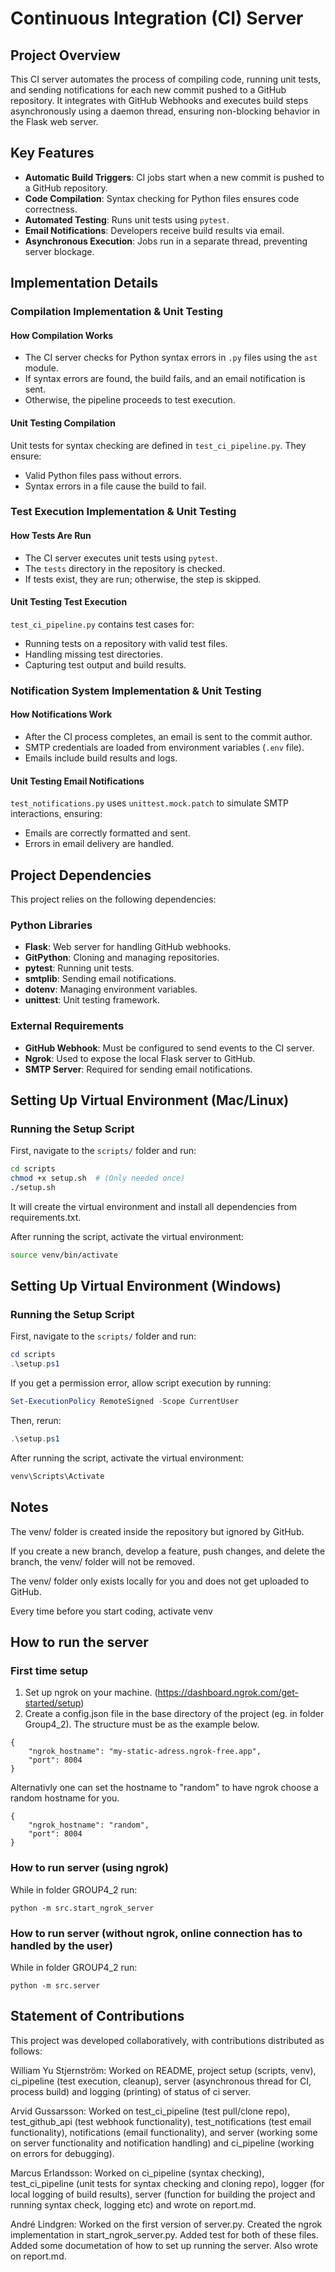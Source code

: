 # Continuous Integration (CI) Server

## Project Overview
This CI server automates the process of compiling code, running unit tests, and sending notifications for each new commit pushed to a GitHub repository. It integrates with GitHub Webhooks and executes build steps asynchronously using a daemon thread, ensuring non-blocking behavior in the Flask web server.

## Key Features
- **Automatic Build Triggers**: CI jobs start when a new commit is pushed to a GitHub repository.
- **Code Compilation**: Syntax checking for Python files ensures code correctness.
- **Automated Testing**: Runs unit tests using `pytest`.
- **Email Notifications**: Developers receive build results via email.
- **Asynchronous Execution**: Jobs run in a separate thread, preventing server blockage.


## Implementation Details

### Compilation Implementation & Unit Testing

#### How Compilation Works
- The CI server checks for Python syntax errors in `.py` files using the `ast` module.
- If syntax errors are found, the build fails, and an email notification is sent.
- Otherwise, the pipeline proceeds to test execution.

#### Unit Testing Compilation
Unit tests for syntax checking are defined in `test_ci_pipeline.py`. They ensure:
- Valid Python files pass without errors.
- Syntax errors in a file cause the build to fail.

### Test Execution Implementation & Unit Testing

#### How Tests Are Run
- The CI server executes unit tests using `pytest`.
- The `tests` directory in the repository is checked.
- If tests exist, they are run; otherwise, the step is skipped.

#### Unit Testing Test Execution
`test_ci_pipeline.py` contains test cases for:
- Running tests on a repository with valid test files.
- Handling missing test directories.
- Capturing test output and build results.

### Notification System Implementation & Unit Testing

#### How Notifications Work
- After the CI process completes, an email is sent to the commit author.
- SMTP credentials are loaded from environment variables (`.env` file).
- Emails include build results and logs.

#### Unit Testing Email Notifications
`test_notifications.py` uses `unittest.mock.patch` to simulate SMTP interactions, ensuring:
- Emails are correctly formatted and sent.
- Errors in email delivery are handled.

## Project Dependencies
This project relies on the following dependencies:

### Python Libraries
- **Flask**: Web server for handling GitHub webhooks.
- **GitPython**: Cloning and managing repositories.
- **pytest**: Running unit tests.
- **smtplib**: Sending email notifications.
- **dotenv**: Managing environment variables.
- **unittest**: Unit testing framework.

### External Requirements
- **GitHub Webhook**: Must be configured to send events to the CI server.
- **Ngrok**: Used to expose the local Flask server to GitHub.
- **SMTP Server**: Required for sending email notifications.


##  Setting Up Virtual Environment (Mac/Linux)

### Running the Setup Script
First, navigate to the `scripts/` folder and run:
```bash
cd scripts
chmod +x setup.sh  # (Only needed once)
./setup.sh
```

It will create the virtual environment and install all dependencies from requirements.txt.

After running the script, activate the virtual environment:
```bash
source venv/bin/activate
```

##  Setting Up Virtual Environment (Windows)

### Running the Setup Script
First, navigate to the `scripts/` folder and run:
```powershell
cd scripts
.\setup.ps1
```
If you get a permission error, allow script execution by running:

```powershell
Set-ExecutionPolicy RemoteSigned -Scope CurrentUser
```
Then, rerun:
```powershell
.\setup.ps1
```
After running the script, activate the virtual environment:
```powershell
venv\Scripts\Activate
```

## Notes 
The venv/ folder is created inside the repository but ignored by GitHub.

If you create a new branch, develop a feature, push changes, and delete the branch, the venv/ folder will not be removed.

The venv/ folder only exists locally for you and does not get uploaded to GitHub.

Every time before you start coding, activate venv


## How to run the server

### First time setup
1. Set up ngrok on your machine. (https://dashboard.ngrok.com/get-started/setup)
2. Create a config.json file in the base directory of the project (eg. in folder Group4_2). The structure must be as the example below.

```
{
    "ngrok_hostname": "my-static-adress.ngrok-free.app",
    "port": 8004
}
``` 
Alternativly one can set the hostname to "random" to have ngrok choose a random hostname for you.
``` 
{
    "ngrok_hostname": "random",
    "port": 8004
}
``` 

### How to run server (using ngrok)
While in folder GROUP4_2 run:
``` 
python -m src.start_ngrok_server
```
### How to run server (without ngrok, online connection has to handled by the user)
While in folder GROUP4_2 run:
``` 
python -m src.server
```


## Statement of Contributions
This project was developed collaboratively, with contributions distributed as follows:

William Yu Stjernström: Worked on README, project setup (scripts, venv), ci_pipeline (test execution, cleanup), server (asynchronous thread for CI, process build) and  logging (printing) of status of ci server.

Arvid Gussarsson: Worked on test_ci_pipeline (test pull/clone repo), test_github_api (test webhook functionality), test_notifications (test email functionality), notifications (email functionality), and server (working some on server functionality and notification handling) and ci_pipeline (working on errors for debugging).

Marcus Erlandsson: Worked on ci_pipeline (syntax checking), test_ci_pipeline (unit tests for syntax checking and cloning repo), logger (for local logging of build results), server (function for building the project and running syntax check, logging etc) and wrote on report.md.

André Lindgren: Worked on the first version of server.py. Created the ngrok implementation in start_ngrok_server.py. Added test for both of these files. Added some documetation of how to set up running the server. Also wrote on report.md.

